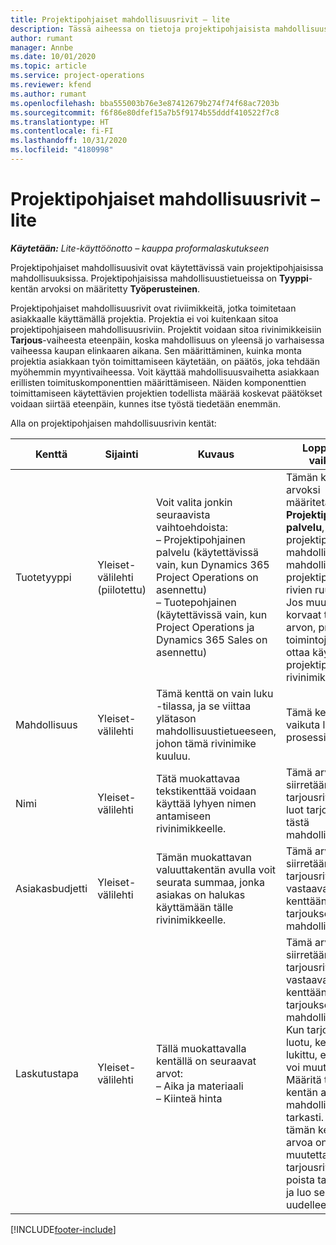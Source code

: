 ```yaml
---
title: Projektipohjaiset mahdollisuusrivit – lite
description: Tässä aiheessa on tietoja projektipohjaisista mahdollisuusriveistä. (Pro)
author: rumant
manager: Annbe
ms.date: 10/01/2020
ms.topic: article
ms.service: project-operations
ms.reviewer: kfend
ms.author: rumant
ms.openlocfilehash: bba555003b76e3e87412679b274f74f68ac7203b
ms.sourcegitcommit: f6f86e80dfef15a7b5f9174b55dddf410522f7c8
ms.translationtype: HT
ms.contentlocale: fi-FI
ms.lasthandoff: 10/31/2020
ms.locfileid: "4180998"
---
```

# <a name="project-based-opportunity-lines---lite"></a>Projektipohjaiset mahdollisuusrivit – lite

_**Käytetään:** Lite-käyttöönotto – kauppa proformalaskutukseen_

Projektipohjaiset mahdollisuusivit ovat käytettävissä vain projektipohjaisissa mahdollisuuksissa. Projektipohjaisissa mahdollisuustietueissa on **Tyyppi**-kentän arvoksi on määritetty **Työperusteinen**.

Projektipohjaiset mahdollisuusrivit ovat riviimikkeitä, jotka toimitetaan asiakkaalle käyttämällä projektia. Projektia ei voi kuitenkaan sitoa projektipohjaiseen mahdollisuusriviin. Projektit voidaan sitoa rivinimikkeisiin **Tarjous**-vaiheesta eteenpäin, koska mahdollisuus on yleensä jo varhaisessa vaiheessa kaupan elinkaaren aikana. Sen määrittäminen, kuinka monta projektia asiakkaan työn toimittamiseen käytetään, on päätös, joka tehdään myöhemmin myyntivaiheessa. Voit käyttää mahdollisuusvaihetta asiakkaan erillisten toimituskomponenttien määrittämiseen. Näiden komponenttien toimittamiseen käytettävien projektien todellista määrää koskevat päätökset voidaan siirtää eteenpäin, kunnes itse työstä tiedetään enemmän.

Alla on projektipohjaisen mahdollisuusrivin kentät:

| **Kenttä** | **Sijainti** | **Kuvaus** | **Loppupään vaikutus** |
| --- | --- | --- | --- |
| Tuotetyyppi | Yleiset-välilehti (piilotettu) | Voit valita jonkin seuraavista vaihtoehdoista:</br>– Projektipohjainen palvelu (käytettävissä vain, kun Dynamics 365 Project Operations on asennettu)</br>– Tuotepohjainen (käytettävissä vain, kun Project Operations ja Dynamics 365 Sales on asennettu) | Tämän kentän arvoksi määritetään **Projektipohjainen palvelu**, kun luot projektipohjaisen mahdollisuusrivin mahdollisuuden projektipohjaisten rivien ruudukosta. <br> Jos muutat tai korvaat tämän arvon, projektin toimintoja ei voi ottaa käyttöön projektipohjaisissa rivinimikkeissä. |
| Mahdollisuus | Yleiset-välilehti | Tämä kenttä on vain luku -tilassa, ja se viittaa ylätason mahdollisuustietueeseen, johon tämä rivinimike kuuluu. | Tämä kenttä ei vaikuta loppupään prosessiin. |
| Nimi | Yleiset-välilehti | Tätä muokattavaa tekstikenttää voidaan käyttää lyhyen nimen antamiseen rivinimikkeelle. | Tämä arvo siirretään tarjousriville, kun luot tarjouksen tästä mahdollisuudesta. |
| Asiakasbudjetti | Yleiset-välilehti | Tämän muokattavan valuuttakentän avulla voit seurata summaa, jonka asiakas on halukas käyttämään tälle rivinimikkeelle. | Tämä arvo siirretään tarjousrivin vastaavaan kenttään, kun luot tarjouksen tästä mahdollisuudesta. |
| Laskutustapa | Yleiset-välilehti | Tällä muokattavalla kentällä on seuraavat arvot:</br>– Aika ja materiaali</br>– Kiinteä hinta | Tämä arvo siirretään tarjousrivin vastaavaan kenttään, kun luot tarjouksen tästä mahdollisuudesta. Kun tarjousrivi on luotu, kenttä on lukittu, eikä sitä voi muuttaa. Määritä tämän kentän arvo mahdollisimman tarkasti. Jos tämän kentän arvoa on muutettava tarjousrivillä, poista tarjousrivi ja luo se uudelleen. |


[!INCLUDE[footer-include](../../includes/footer-banner.md)]